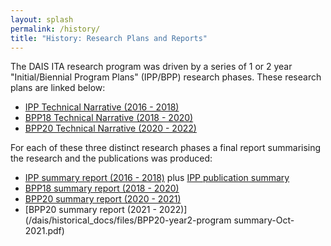 ```yaml
---
layout: splash
permalink: /history/
title: "History: Research Plans and Reports"
---
```


The DAIS ITA research program was driven by a series of 1 or 2 year "Initial/Biennial
Program Plans" (IPP/BPP) research phases. These research plans are linked below:

* [IPP Technical Narrative (2016 - 2018)](/dais/historical_docs/files/IPP-Technical-Volume.pdf)
* [BPP18 Technical Narrative (2018 - 2020)](/dais/historical_docs/files/BPP18-Technical-Volume.pdf)
* [BPP20 Technical Narrative (2020 - 2022)](/dais/historical_docs/files/BPP20-Technical-Volume.pdf)

For each of these three distinct research phases a final report summarising the research and
the publications was produced: 

* [IPP summary report (2016 - 2018)](/dais/historical_docs/files/IPP-Program-Summary.pdf)
  plus [IPP publication summary](/dais/historical_docs/files/IPP-Publication-Summary.pdf)
* [BPP18 summary report (2018 - 2020)](/dais/historical_docs/files/BPP18-Program-Summary.pdf)
* [BPP20 summary report (2020 - 2021)](/dais/historical_docs/files/BPP20-Program-Summary.pdf)
* [BPP20 summary report (2021 - 2022)](/dais/historical_docs/files/BPP20-year2-program summary-Oct-2021.pdf)

